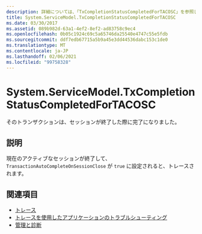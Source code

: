 ```yaml
---
description: 詳細については、「TxCompletionStatusCompletedForTACOSC」を参照してください。
title: System.ServiceModel.TxCompletionStatusCompletedForTACOSC
ms.date: 03/30/2017
ms.assetid: 089b982d-63a1-4ef2-8ef2-ad83758c9ec4
ms.openlocfilehash: 0b05c1924c69c5a65746da25540e4747c55e5fdb
ms.sourcegitcommit: ddf7edb67715a5b9a45e3dd44536dabc153c1de0
ms.translationtype: MT
ms.contentlocale: ja-JP
ms.lasthandoff: 02/06/2021
ms.locfileid: "99758328"
---
```

# <a name="systemservicemodeltxcompletionstatuscompletedfortacosc"></a>System.ServiceModel.TxCompletionStatusCompletedForTACOSC

そのトランザクションは、セッションが終了した際に完了になりました。  
  
## <a name="description"></a>説明  

 現在のアクティブなセッションが終了して、`TransactionAutoCompleteOnSessionClose` が `true` に設定されると、トレースされます。  
  
## <a name="see-also"></a>関連項目

- [トレース](index.md)
- [トレースを使用したアプリケーションのトラブルシューティング](using-tracing-to-troubleshoot-your-application.md)
- [管理と診断](../index.md)
